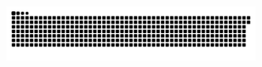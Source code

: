 <picture>
  <source media="(prefers-color-scheme: dark)" srcset="https://raw.githubusercontent.com/MarineHakobyan/MarineHakobyan/fa7074bb60dbe2809b6aba2bba8e1a4da700953c/github-contribution-grid-snake-dark.svg" />
  <source media="(prefers-color-scheme: light)" srcset="https://raw.githubusercontent.com/MarineHakobyan/MarineHakobyan/fa7074bb60dbe2809b6aba2bba8e1a4da700953c/github-contribution-grid-snake.svg" />
  <img alt="github-snake" src="https://raw.githubusercontent.com/MarineHakobyan/MarineHakobyan/fa7074bb60dbe2809b6aba2bba8e1a4da700953c/github-contribution-grid-snake-dark.svg" />
</picture>
